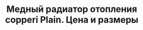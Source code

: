 ---
title: Медный радиатор отопления copperi Plain. Цена и размеры
description: Купить медный радиатор отопления copperi Plain в Москве. Цена и размеры.
layout: product
permalink: /catalog/:name

header-color: "#fce3e3"

model-title: "Plain"
model-desc: "Лаконичная форма и огромное количество цветовых сочетаний. Переднюю панель радиатора можно окрасить в один цвет с корпусом или выбрать контрастный цвет."

weight: 10
product: 1

features:
- "Материал: окрашенная сталь"
- "Цвет: любой по RAL"
- "Матовая или глянцевая окраска"
- "Подключение: боковое или нижнее"

related:
- plain-v
- frame-h
- antiq
---